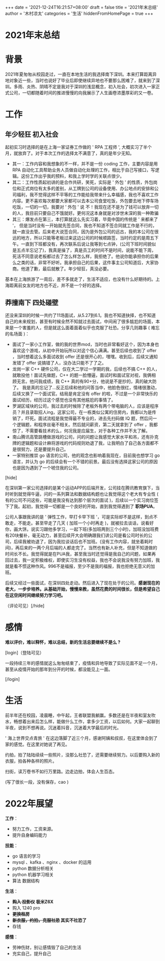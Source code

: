 +++
date = '2021-12-24T16:21:57+08:00'
draft = false
title = '2021年末总结'
author = '木村凉太'
categories = '生活'
hiddenFromHomePage = true 
+++

# 2021年末总结

# 背景

2021年夏匆匆从校园走过，一直在本地生活的我选择南下深圳。本来打算距离异地对象近一些，当时也说好了毕业后即使继续异地也不要那么困难了，就来到了深圳。多雨、炎热、阴晴不定是我对于深圳的浅显概念，初入社会，初次进入一家正式公司，一切都随着时间的推进慢慢的向我展示了人生画卷浓墨厚彩的又一卷。

# 工作

## 年少轻狂 初入社会

起初实习时选择的是在上海一家证券工作做的 ' RPA 工程师 ', 大概实习了半个月，就放弃了。对于本次工作的选择太不满意了，真的是年少无知。

* 其一：工作内容和我想象的不一样，并不是一份 coding 工作，主要内容是用 RPA 自动化工具帮助业务人员做自动化处理的工作，相比于自己写接口，写逻辑。这份工作出乎我的预料，和我上学时学的关联点很少。
* 其二：工作性质起初讲的是合作共研，笑死，实际是 ' 外包 ' 的性质，外包岗位和正式岗位有太多的差别，从工牌到公司的设备使用、办公地点的安排和公司福利，我不觉得这样不平等的工作能给我带来什么幸福感，我也不喜欢工作内容。更不喜欢每次都要大家都可以去本公司食堂吃饭，外包要去地下停车场吃饭，一切的一切，我要对 ' 外包 ' 说 不！我现在还不是为了钱可以放弃一切的人，我目前只要自己不饿就好。更何况这本身就是对涉世未深的我一种欺骗
* 其三：爆发点在第三，本打算就这么先实习着，毕竟中国的传统是 ' 来都来了 '， 但是当时没有一开始就先签合同，我也不知道不签合同就工作是不行的，就一直没去管。后来老大说签合同，因为是外包公司的远古，我的本公司在很远的地方，所以只能等老板过来这边公司的时候顺路签，当时约定的是周五下午。一直到下班都没有，再次联系后说让我等到七点钟，(公司下班时间貌似是五点半忘记了)，我真是操了，真是员工的时间不是时间，说能不能下周，死活不同意说老板都过去了怎么样怎么样，我拒绝了。他说你能承担你的后果么之类的话，非常不好听。我承担自己的后果，这件事主公司知道后，大家协商。他道了歉，最后就散了。年少轻狂，真没必要。

基本在上海旅游了一周后，差不多就走了，生活不适应，也没有什么好期待的。上海距离前女友的地方也不近，并不是一个好的选择。

## 莽撞南下 四处碰壁

还没来深圳的时候一共约了11场面试，从5.27到6.1。我也不知道抉择，也不知道自己的未来规划，甚至有时候全然不知就过去面试，中间闹了很多尴尬的场面，本来是一个害羞的人，但是就这么面着面着似乎也克服了社恐。分享几则趣事 ( 难忘的名场面 )：

* 面试了一家小工作室，做的我的世界mod，当时也非常看好这个，因为本身也喜欢这个游戏，从初中开始玩所以对这个信心满满。甚至后续也收到了 offer ，当时想着这么多面试收到 offer 还是很开心的，嘿嘿。收到后，后续又通知发错了 offer 说搞错了人，没办法只能不了了之。
* 龙岗一家 C++ 硬件公司，仅在大二学过一学期的我，后续也不搞 C++ 的人，就敢投他！面试先做题，C++ 的题一脸懵逼，面试时和面试官对视，我俩相顾无言。他问我成绩，我 C++ 真的有90+分，他说是不是抄的，真的破大防了。 我是真的忘记了...反正后续和他的问答当中，他脸色很红，情绪很激动，后续又换了一个面试官。结局是肯定没有 offer 的啦，不过是一个非常快乐的面试经历，经历过这个感觉也没有其他尴尬的事情了。
* 罗湖区域块的公司，我过去的时候除了老板外有两个带电脑的人，应该是程序员？并且录取招人ing，这家公司，在一栋类似公寓的住房内，我都以为是传销了，吓死。面试流程是我觉得最不专业的，进去先扫码做 IQ 题，然后问一个逻辑题，和程序丝毫不相关。然后就问薪资，第二天就拿到了 offer ，我都惊了，不需要看技术的么，何况我是应届生，对于各种工作并不太了解。
* 南山腾讯高管跳槽做游戏的公司，问的问题让我感觉大家水平和吊，还有扑克牌的逻辑题和设计麻将游戏的代码规则劝退了我，让我明白了自己各方面都不是很努力，还是要提升自己。
* 一家特别推崇 go 语言的公司，他的观念也影响着我现在，目前我也想学习 go 语言，并认为 go 的后续会有一个不错的前景。最后没有选择这家公司的原因也是因为遇到了一个唬住我的公司。

[hide]

在深圳第一家公司选择的是某个运动APP的后端开发，公司挂在腾讯教育旗下，当时听到就觉得牛逼，问的一系列算法和数据结构题也让我觉得这个老大有专业性 ( 有的公司不问这些，可能是我没有达到那个层次的面试 )，后续以一个实习岗位签下了我。起初，我觉得一切都是一个良好的开始，直到我觉得遇到了 **职场PUA**。

公司人事跟我讲的是 ' 弹性工作，早打卡早下班 '，可是实际却不是这样，到点不敢走，不能走。甚至早走了几天 ( 加班一个小时再走 )，就被拉去谈话，说看好你，画大饼。说实习跟他多学习，一起下班(多加班两到三个小时)，加班没加班费有20块餐补，毫无动力，甚至后续开大会明确跟我们讲公司是看公司时长的公司，后续我被劝退了，因为我拉谈话后也不加班。(没有工作内容，就坐着耗时间)，再后来的一两个月后端的人都走完了。当然也有新人补充，但是不知道做的时间长不长。我觉得就是在PUA我，甚至我当时还觉得是我自己的问题，如果再回过去，我一定积极维权，即使实习生没有权益，我也不会说我没有努力加班，我就是看不惯这种作风。996不是福报，至少不是我的福报，我也拒绝无意义的加班。

后续又经过一些面试，在深圳四处走动。然后进入了现在处于的公司。**感谢现在的老大，一步步培养。从基础开始，慢慢来教，虽然花费的时间很长，但是希望自己在这空闲时间继续努力学习吧。**

（评论可见）[/hide]

# 感情

**难以评价，难以释怀，难以总结，新的生活总要继续不是么 ?**

[login]（登陆可见）

一段持续三年的感情就这么匆匆结束了，疫情和异地导致了实际见面不足一个月，甚至从疫情开始的那年到分开的时候，都没能见上一面。

[/login]

# 生活

前半年还在校园，凌晨睡，中午起，王者联盟我躺赢。多数还是在半夜和室友吹水，畅想着出来后怎么样，能做什么工作，拿多少工资，以后如何。大家一起聊到半夜，说到不想再说。沉迷着抖音，沉迷着大学最后的时光。

' 海上世界交点青旅 ' 在这边落脚了近三个月，感谢阿姨和叔叔，在这里体会到了家的感觉。在这里对她说了再见。

约拍，拍了陆陆续续一些照片，没那么社恐了，还需要继续努力。以后要购入新的衣服，拍各种各样的照片。

扫街，读万卷书不如行万里路。边走边拍，体会人生百态。

(写了很长一段，没有保存，cao )

# 2022年展望

**工作**：

* 努力工作，工资来源。
* 提升自身编码能力

**技能**：

* go 语言的学习
* mysql 、kafka 、nginx 、docker 的运用
* python 数据分析相关
* python 机器学习相关
* 算法 数据结构

**生活**：

* **~~购入 投影仪~~ 极米Z6X**
* 购入 1240 pro
* **~~更换租房~~**
* **~~新衣服，约拍，克服社恐~~ 其实不社恐了**
* 存钱

**感情**：

* 劳神伤财，别让感情毁了自己的生活
* 充实自己，提升自己